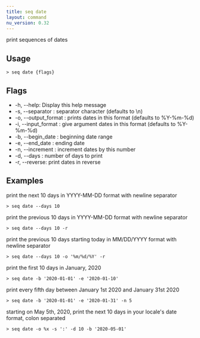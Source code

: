 ```yaml
---
title: seq date
layout: command
nu_version: 0.32
---
```


print sequences of dates

## Usage

```shell
> seq date {flags}
```

## Flags

- -h, --help: Display this help message
- -s, --separator <string>: separator character (defaults to \n)
- -o, --output_format <string>: prints dates in this format (defaults to %Y-%m-%d)
- -i, --input_format <string>: give argument dates in this format (defaults to %Y-%m-%d)
- -b, --begin_date <string>: beginning date range
- -e, --end_date <string>: ending date
- -n, --increment <integer>: increment dates by this number
- -d, --days <integer>: number of days to print
- -r, --reverse: print dates in reverse

## Examples

print the next 10 days in YYYY-MM-DD format with newline separator

```shell
> seq date --days 10
```

print the previous 10 days in YYYY-MM-DD format with newline separator

```shell
> seq date --days 10 -r
```

print the previous 10 days starting today in MM/DD/YYYY format with newline separator

```shell
> seq date --days 10 -o '%m/%d/%Y' -r
```

print the first 10 days in January, 2020

```shell
> seq date -b '2020-01-01' -e '2020-01-10'
```

print every fifth day between January 1st 2020 and January 31st 2020

```shell
> seq date -b '2020-01-01' -e '2020-01-31' -n 5
```

starting on May 5th, 2020, print the next 10 days in your locale's date format, colon separated

```shell
> seq date -o %x -s ':' -d 10 -b '2020-05-01'
```

